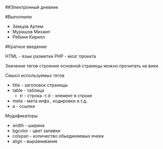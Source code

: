 ##Электронный дневник

#Выполнили 

- Земцов Артем
- Мурашов Михаил
- Рябини Кирилл

#Краткое введение

HTML - язык разметки
PHP - мозг проекта

Значение тегов строения основной страницы можно прочитать на вики

Смысл используемых тегов
- title - заголовок страницы
- table - таблица
    - tr - строка
	-t d - элемент в строке
- meta - мета инфа , кодировки и.т.д.
- a - ссылки

Модификаторы

- width - ширина
- bgcolor - цвет заливки
- colspan - количество обьединяемых ячеек
- align - выравнивание

